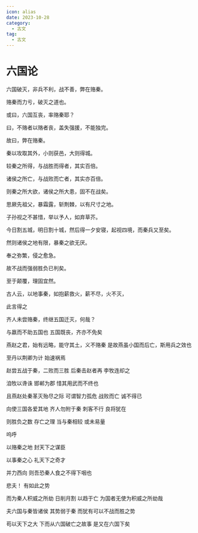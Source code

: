 ```yaml
---
icon: alias
date: 2023-10-28
category:
  - 古文
tag:
  - 古文
---
```


<script lang='ts' setup>
import {ElMessage} from "element-plus";
</script>


# 六国论

<!-- more -->


六国破灭，非兵不利，战不善，弊在赂秦。

赂秦而力亏，破灭之道也。

或曰，六国互丧，率赂秦耶？

曰，不赂者以赂者丧，盖失强援，不能独完。

故曰，弊在赂秦。

秦以攻取其外，小则获邑，大则得城。

较秦之所得，与战胜而得者，其实百倍。

诸侯之所亡，与战败而亡者，其实亦百倍。

则秦之所大欲，诸侯之所大患，固不在战矣。

思厥先祖父，暴霜露，斩荆棘，以有尺寸之地。

子孙视之不甚惜，举以予人，如弃草芥。

今日割五城，明日割十城，然后得一夕安寝，起视四境，而秦兵又至矣。

然则诸侯之地有限，暴秦之欲无厌。

奉之弥繁，侵之愈急。

故不战而强弱胜负已判矣。

至于颠覆，理固宜然。

古人云，以地事秦，如抱薪救火，薪不尽，火不灭，

此言得之

齐人未尝赂秦，终继五国迁灭，何哉？

与嬴而不助五国也 五国既丧，齐亦不免矣

燕赵之君，始有远略，能守其土，义不赂秦 是故燕虽小国而后亡，斯用兵之效也

至丹以荆卿为计 始速祸焉

赵尝五战于秦，二败而三胜 后秦击赵者再 李牧连却之

洎牧以谗诛 邯郸为郡 惜其用武而不终也

且燕赵处秦革灭殆尽之际 可谓智力孤危  战败而亡 诚不得已

向使三国各爱其地 齐人勿附于秦 刺客不行 良将犹在

则胜负之数 存亡之理 当与秦相较 或未易量

呜呼 

以赂秦之地 封天下之谋臣 

以事秦之心 礼天下之奇才

并力西向 则吾恐秦人食之不得下咽也

悲夫！ 有如此之势 

而为秦人积威之所劫  日削月割 以趋于亡 为国者无使为积威之所劫哉

夫六国与秦皆诸侯 其势弱于秦 而犹有可以不战而胜之势

苟以天下之大 下而从六国破亡之故事 是又在六国下矣
